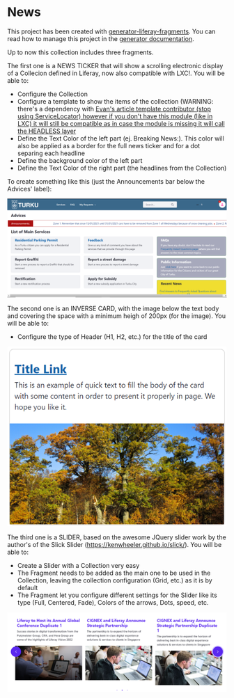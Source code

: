 # News

This project has been created with [generator-liferay-fragments][1]. You can read
how to manage this project in the [generator documentation][2].

[1]: https://www.npmjs.com/package/generator-liferay-fragments
[2]: https://www.npmjs.com/package/generator-liferay-fragments#usage

Up to now this collection includes three fragments.

The first one is a NEWS TICKER that will show a scrolling electronic display of a Collecion defined in Liferay, now also compatible with LXC!. You will be able to:

 - Configure the Collection
 - Configure a template to show the items of the collection (WARNING: there's a dependency with [Evan's article template contributor (stop using ServiceLocator) however if you don't have this module (like in LXC) it will still be compatible as in case the module is missing it will call the HEADLESS layer][3]
 - Define the Text Color of the left part (ej. Breaking News:). This color will also be applied as a border for the full news ticker and for a dot separing each headline
 - Define the background color of the left part
 - Define the Text Color of the right part (the headlines from the Collection)

[3]: https://github.com/lfrsales/article-service-template-context-contributor

To create something like this (just the Announcements bar below the Advices' label):

![liferayFragments](/images/NewsTicker.png)

The second one is an INVERSE CARD, with the image below the text body and covering the space with a minimum heigh of 200px (for the image). You will be able to:

 - Configure the type of Header (H1, H2, etc.) for the title of the card
 
 ![liferayFragments](/images/InverseCard.png)
 
The third one is a SLIDER, based on the awesome JQuery slider work by the author's of the Slick Slider (https://kenwheeler.github.io/slick/). You will be able to:

 - Create a Slider with a Collection very easy
 - The Fragment needs to be added as the main one to be used in the Collection, leaving the collection configuration (Grid, etc.) as it is by default
 - The Fragment let you configure different settings for the Slider like its type (Full, Centered, Fade), Colors of the arrows, Dots, speed, etc.

 ![liferayFragments](/images/NewsSlider.png)